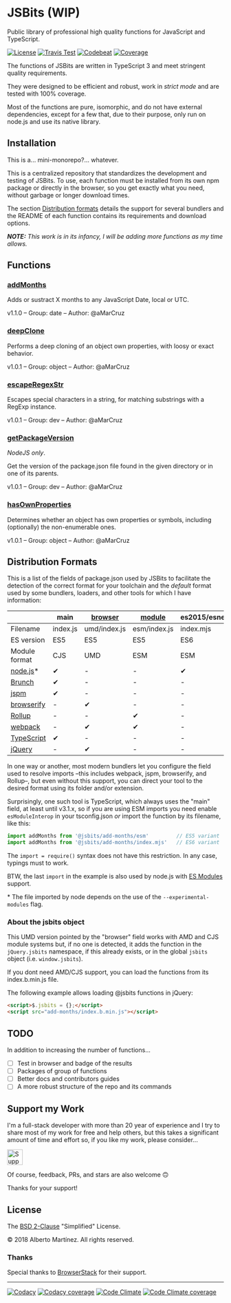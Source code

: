 # JSBits (WIP)

Public library of professional high quality functions for JavaScript and TypeScript.

[![License][license-badge]][license-url]
[![Travis Test][travis-badge]][travis-url]
[![Codebeat][codebeat-badge]][codebeat-url]
[![Coverage][codecov-badge]][codecov-url]

The functions of JSBits are written in TypeScript 3 and meet stringent quality requirements.

They were designed to be efficient and robust, work in _strict mode_ and are tested with 100% coverage.

Most of the functions are pure, isomorphic, and do not have external dependencies, except for a few that, due to their purpose, only run on node.js and use its native library.

## Installation

This is a... mini-monorepo?... whatever.

This is a centralized repository that standardizes the development and testing of JSBits. To use, each function must be installed from its own npm package or directly in the browser, so you get exactly what you need, without garbage or longer download times.

The section [Distribution formats](#distribution-formats) details the support for several bundlers and the README of each function contains its requirements and download options.

_**NOTE:** This work is in its infancy, I will be adding more functions as my time allows._

## Functions

<!--BEGIN_FUNCTION_LIST-->

### [addMonths](packages/add-months/README.md)

Adds or sustract X months to any JavaScript Date, local or UTC.

v1.1.0 &ndash; Group: date &ndash; Author: @aMarCruz

### [deepClone](packages/deep-clone/README.md)

Performs a deep cloning of an object own properties, with loosy or exact behavior.

v1.0.1 &ndash; Group: object &ndash; Author: @aMarCruz

### [escapeRegexStr](packages/escape-regex-str/README.md)

Escapes special characters in a string, for matching substrings with a RegExp instance.

v1.0.1 &ndash; Group: dev &ndash; Author: @aMarCruz

### [getPackageVersion](packages/get-package-version/README.md)

_NodeJS only_.

Get the version of the package.json file found in the given directory or in one of its parents.

v1.0.1 &ndash; Group: dev &ndash; Author: @aMarCruz

### [hasOwnProperties](packages/has-own-properties/README.md)

Determines whether an object has own properties or symbols, including (optionally) the non-enumerable ones.

v1.0.1 &ndash; Group: object &ndash; Author: @aMarCruz

<!--END_FUNCTION_LIST-->

## Distribution Formats

This is a list of the fields of package.json used by JSBits to facilitate the detection of the correct format for your toolchain and the _default_ format used by some bundlers, loaders, and other tools for which I have information:

&nbsp;          | main     | [browser][1] | [module][2]  | es2015/esnext | $.jsbits/jsbits
--------------- | -------- | ------------ | ------------ | ------------- | ---------------
Filename        | index.js | umd/index.js | esm/index.js | index.mjs     | index.b.min.js
ES version      | ES5      | ES5          | ES5          | ES6           | ES5
Module format   | CJS      | UMD          | ESM          | ESM           | IIFE
[node.js][3]\*  | ✔        | -            | -            | ✔             | -
[Brunch][4]     | ✔        | -            | -            | -             | -
[jspm][5]       | ✔        | -            | -            | -             | -
[browserify][6] | -        | ✔            | -            | -             | -
[Rollup][7]     | -        | -            | ✔            | -             | -
[webpack][8]    | -        | ✔            | ✔            | -             | -
[TypeScript][9] | ✔        | -            | -            | -             | -
[jQuery][10]    | -        | ✔            | -            | -             | ✔

In one way or another, most modern bundlers let you configure the field used to resolve imports &ndash;this includes webpack, jspm, browserify, and Rollup&ndash;, but even without this support, you can direct your tool to the desired format using its folder and/or extension.

Surprisingly, one such tool is TypeScript, which always uses the "main" field, at least until v3.1.x, so if you are using ESM imports you need enable `esModuleInterop` in your tsconfig.json _or_ import the function by its filename, like this:

```ts
import addMonths from '@jsbits/add-months/esm'         // ES5 variant
import addMonths from '@jsbits/add-months/index.mjs'   // ES6 variant
```

The `import = require()` syntax does not have this restriction. In any case, typings must to work.

BTW, the last `import` in the example is also used by node.js with [ES Modules](https://nodejs.org/dist/latest/docs/api/esm.html) support.

\* The file imported by node depends on the use of the `--experimental-modules` flag.

### About the jsbits object

This UMD version pointed by the "browser" field works with AMD and CJS module systems but, if no one is detected, it adds the function in the `jQuery.jsbits` namespace, if this already exists, or in the global `jsbits` object (i.e. `window.jsbits`).

If you dont need AMD/CJS support, you can load the functions from its index.b.min.js file.

The following example allows loading @jsbits functions in jQuery:

```html
<script>$.jsbits = {};</script>
<script src="add-months/index.b.min.js"></script>
```

## TODO

In addition to increasing the number of functions...

- [ ] Test in browser and badge of the results
- [ ] Packages of group of functions
- [ ] Better docs and contributors guides
- [ ] A more robust structure of the repo and its commands

## Support my Work

I'm a full-stack developer with more than 20 year of experience and I try to share most of my work for free and help others, but this takes a significant amount of time and effort so, if you like my work, please consider...

<!-- markdownlint-disable MD033 -->
[<img src="https://amarcruz.github.io/images/kofi_blue.png" height="36" title="Support Me on Ko-fi" />][kofi-url]
<!-- markdownlint-enable MD033 -->

Of course, feedback, PRs, and stars are also welcome 🙃

Thanks for your support!

## License

The [BSD 2-Clause](LICENSE) "Simplified" License.

&copy; 2018 Alberto Martínez. All rights reserved.

### Thanks

Special thanks to [BrowserStack](https://www.browserstack.com) for their support.

---

[![Codacy][codacy-badge]][codacy-url]
[![Codacy coverage][codacyc-badge]][codacyc-url]
[![Code Climate][climate-badge]][climate-url]
[![Code Climate coverage][climatec-badge]][climatec-url]

<!-- Badges and Refs (badges for the branch 'master') -->
[license-badge]:  https://img.shields.io/badge/license-BSD%202--Clause-blue.svg
[license-url]:    https://github.com/aMarCruz/jsbits/blob/master/LICENSE
[travis-badge]:   https://travis-ci.org/ProJSLib/jsbits.svg?branch=master
[travis-url]:     https://travis-ci.org/ProJSLib/jsbits
[codebeat-badge]: https://codebeat.co/badges/5b07ccc1-be43-41d8-aeaf-eee1913d4173
[codebeat-url]:   https://codebeat.co/projects/github-com-projslib-jsbits-master
[codecov-badge]:  https://codecov.io/gh/ProJSLib/jsbits/branch/master/graph/badge.svg
[codecov-url]:    https://codecov.io/gh/ProJSLib/jsbits
[climate-badge]:  https://api.codeclimate.com/v1/badges/e991c05e8a92448d30f0/maintainability
[climate-url]:    https://codeclimate.com/github/ProJSLib/jsbits/maintainability
[climatec-badge]: https://api.codeclimate.com/v1/badges/e991c05e8a92448d30f0/test_coverage
[climatec-url]:   https://codeclimate.com/github/ProJSLib/jsbits/test_coverage
[codacy-badge]:   https://api.codacy.com/project/badge/Grade/0d842f1b749340ec90277fb3b2da4e86
[codacy-url]:     https://www.codacy.com/app/ProJSLib/jsbits?utm_source=github.com&amp;utm_medium=referral&amp;utm_content=ProJSLib/jsbits&amp;utm_campaign=Badge_Grade
[codacyc-badge]:  https://api.codacy.com/project/badge/Coverage/0d842f1b749340ec90277fb3b2da4e86
[codacyc-url]:    https://www.codacy.com/app/ProJSLib/jsbits?utm_source=github.com&utm_medium=referral&utm_content=ProJSLib/jsbits&utm_campaign=Badge_Coverage
[kofi-url]:       https://ko-fi.com/C0C7LF7I
[1]: https://github.com/defunctzombie/package-browser-field-spec
[2]: https://github.com/rollup/rollup/wiki/pkg.module
[3]: https://nodejs.org/
[4]: https://brunch.io/
[5]: https://jspm.org/
[6]: http://browserify.org/
[7]: https://rollupjs.org/
[8]: webpack.js.org/
[9]: typescriptlang.org/
[10]: https://jquery.com/
